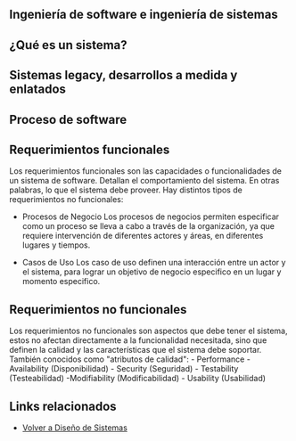Ingeniería de software e ingeniería de sistemas
-----------------------------------------------

¿Qué es un sistema?
-------------------

Sistemas legacy, desarrollos a medida y enlatados
-------------------------------------------------

Proceso de software
-------------------

Requerimientos funcionales
--------------------------

Los requerimientos funcionales son las capacidades o funcionalidades de un sistema de software. Detallan el comportamiento del sistema. En otras palabras, lo que el sistema debe proveer. Hay distintos tipos de requerimientos no funcionales:

- Procesos de Negocio Los procesos de negocios permiten especificar como un proceso se lleva a cabo a través de la organización, ya que requiere intervención de diferentes actores y áreas, en diferentes lugares y tiempos.

- Casos de Uso Los caso de uso definen una interacción entre un actor y el sistema, para lograr un objetivo de negocio especifico en un lugar y momento especifico.

Requerimientos no funcionales
-----------------------------

Los requerimientos no funcionales son aspectos que debe tener el sistema, estos no afectan directamente a la funcionalidad necesitada, sino que definen la calidad y las características que el sistema debe soportar. También conocidos como "atributos de calidad": - Performance - Availability (Disponibilidad) - Security (Seguridad) - Testability (Testeabilidad) -Modifiability (Modificabilidad) - Usability (Usabilidad)

Links relacionados
------------------

-   [Volver a Diseño de Sistemas](design-temario.md)

